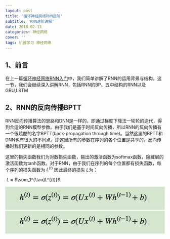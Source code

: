 ```yaml
---
layout: post
title: '循环神经网络RNN进阶'
subtitle: 'RNN进阶讲解'
date: 2018-02-13
categories: 神经网络
cover: ''
tags: 机器学习 神经网络
---
```



## 1、前言

在上一篇[循环神经网络RNN入门](https://terrifyzhao.github.io/2018/02/07/%E5%BE%AA%E7%8E%AF%E7%A5%9E%E7%BB%8F%E7%BD%91%E7%BB%9CRNN%E5%85%A5%E9%97%A8.html)中，我们简单讲解了RNN的运用背景与结构，这一节，我们会继续深入讲解RNN，包括RNN的BP、五中结构的RNN以及GRU,LSTM


## 2、RNN的反向传播BPTT 

RNN反向传播算法的思路和DNN是一样的，即通过梯度下降法一轮轮的迭代，得到合适的RNN模型参数。由于我们是基于时间反向传播，所以RNN的反向传播有一个很炫酷的名字BPTT(back-propagation through time)。当然这里的BPTT和DNN也有很大的不同点，即这里所有的参数在序列的各个位置是共享的，反向传播时我们更新的是相同的参数。

这里的损失函数我们为对数损失函数，输出的激活函数为softmax函数，隐藏层的激活函数为tanh函数。对于RNN，由于我们在序列的每个位置都有损失函数，每个序列的损失函数为${\ L^{(t)}}$ 因此最终的损失${\ L}$为：

${\ L}$ = $\sum_1^{\tau}L^{(t)}$

![](bptt1.jpg)
<img src="bptt1.jpg"/>

